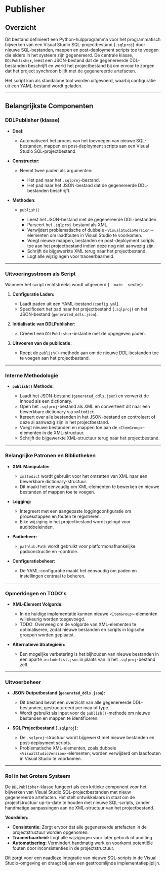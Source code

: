 # Publisher

## Overzicht

Dit bestand definieert een Python-hulpprogramma voor het programmatisch bijwerken van een Visual Studio SQL-projectbestand (`.sqlproj`) door nieuwe SQL-bestanden, mappen en post-deployment scripts toe te voegen die elders in het systeem zijn gegenereerd. De centrale klasse, `DDLPublisher`, leest een JSON-bestand dat de gegenereerde DDL-bestanden beschrijft en werkt het projectbestand bij om ervoor te zorgen dat het project synchroon blijft met de gegenereerde artefacten.

Het script kan als standalone tool worden uitgevoerd, waarbij configuratie uit een YAML-bestand wordt geladen.

---

## Belangrijkste Componenten

### DDLPublisher (klasse)

* **Doel:**

  * Automatiseert het proces van het toevoegen van nieuwe SQL-bestanden, mappen en post-deployment scripts aan een Visual Studio SQL-projectbestand.

* **Constructor:**

  * Neemt twee paden als argumenten:

    * Het pad naar het `.sqlproj`-bestand.
    * Het pad naar het JSON-bestand dat de gegenereerde DDL-bestanden beschrijft.

* **Methoden:**

  * `publish()`

    * Leest het JSON-bestand met de gegenereerde DDL-bestanden.
    * Parseert het `.sqlproj`-bestand als XML.
    * Verwijdert problematische of dubbele `<VisualStudioVersion>`-elementen om laadfouten in Visual Studio te voorkomen.
    * Voegt nieuwe mappen, bestanden en post-deployment scripts toe aan het projectbestand indien deze nog niet aanwezig zijn.
    * Schrijft de bijgewerkte XML terug naar het projectbestand.
    * Logt alle wijzigingen voor traceerbaarheid.

---

### Uitvoeringsstroom als Script

Wanneer het script rechtstreeks wordt uitgevoerd (`__main__` sectie):

1. **Configuratie Laden:**

   * Laadt paden uit een YAML-bestand (`config.yml`).
   * Specificeert het pad naar het projectbestand (`.sqlproj`) en het JSON-bestand (`generated_ddls.json`).

2. **Initialisatie van DDLPublisher:**

   * Creëert een `DDLPublisher`-instantie met de opgegeven paden.

3. **Uitvoeren van de publicatie:**

   * Roept de `publish()`-methode aan om de nieuwe DDL-bestanden toe te voegen aan het projectbestand.

---

### Interne Methodologie

* **`publish()` Methode:**

  * Laadt het JSON-bestand (`generated_ddls.json`) en verwerkt de inhoud als een dictionary.
  * Open het `.sqlproj`-bestand als XML en converteert dit naar een bewerkbare dictionary via `xmltodict`.
  * Itereert over alle bestanden in het JSON-bestand en controleert of deze al aanwezig zijn in het projectbestand.
  * Voegt nieuwe bestanden en mappen toe aan de `<ItemGroup>`-elementen in de XML-structuur.
  * Schrijft de bijgewerkte XML-structuur terug naar het projectbestand.

---

### Belangrijke Patronen en Bibliotheken

* **XML Manipulatie:**

  * `xmltodict` wordt gebruikt voor het omzetten van XML naar een bewerkbare dictionary-structuur.
  * Dit maakt het eenvoudig om XML-elementen te bewerken en nieuwe bestanden of mappen toe te voegen.

* **Logging:**

  * Integreert met een aangepaste loggingconfiguratie om processtappen en fouten te registreren.
  * Elke wijziging in het projectbestand wordt gelogd voor auditdoeleinden.

* **Padbeheer:**

  * `pathlib.Path` wordt gebruikt voor platformonafhankelijke padconstructie en -controle.

* **Configuratiebeheer:**

  * De YAML-configuratie maakt het eenvoudig om paden en instellingen centraal te beheren.

---

### Opmerkingen en TODO's

* **XML-Element Volgorde:**

  * In de huidige implementatie kunnen nieuwe `<ItemGroup>`-elementen willekeurig worden toegevoegd.
  * TODO: Overweeg om de volgorde van XML-elementen te optimaliseren, zodat nieuwe bestanden en scripts in logische groepen worden geplaatst.

* **Alternatieve Strategieën:**

  * Een mogelijke verbetering is het bijhouden van nieuwe bestanden in een aparte `includelist.json` in plaats van in het `.sqlproj`-bestand zelf.

---

### Uitvoerbeheer

* **JSON Outputbestand (`generated_ddls.json`):**

  * Dit bestand bevat een overzicht van alle gegenereerde DDL-bestanden, gestructureerd per map of type.
  * Wordt gebruikt als input voor de `publish()`-methode om nieuwe bestanden en mappen te identificeren.

* **SQL Projectbestand (`.sqlproj`):**

  * De `.sqlproj`-structuur wordt bijgewerkt met nieuwe bestanden en post-deployment scripts.
  * Problematische XML-elementen, zoals dubbele `<VisualStudioVersion>`-elementen, worden verwijderd om laadfouten in Visual Studio te voorkomen.

---

### Rol in het Grotere Systeem

De `DDLPublisher`-klasse fungeert als een kritieke component voor het bijwerken van Visual Studio SQL-projectbestanden met nieuw gegenereerde artefacten. Het stelt ontwikkelaars in staat om de projectstructuur up-to-date te houden met nieuwe SQL-scripts, zonder handmatige aanpassingen aan de XML-structuur van het projectbestand.

**Voordelen:**

* **Consistentie:** Zorgt ervoor dat alle gegenereerde artefacten in de projectstructuur worden opgenomen.
* **Traceerbaarheid:** Logt alle wijzigingen voor later gebruik of auditing.
* **Automatisering:** Vermindert handmatig werk en voorkomt potentiële fouten door inconsistenties in de projectstructuur.

Dit zorgt voor een naadloze integratie van nieuwe SQL-scripts in de Visual Studio-omgeving en draagt bij aan een gestroomlijnde implementatiepijplijn.
